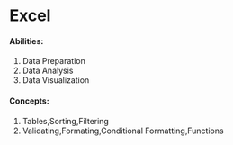 # Excel
#### Abilities:
1. Data Preparation
2. Data Analysis
3. Data Visualization
#### Concepts:
1. Tables,Sorting,Filtering
2. Validating,Formating,Conditional Formatting,Functions
